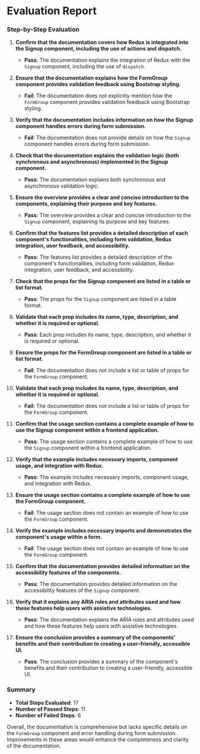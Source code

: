 # Evaluation Report

### Step-by-Step Evaluation

1. **Confirm that the documentation covers how Redux is integrated into the Signup component, including the use of actions and dispatch.**
   - **Pass**: The documentation explains the integration of Redux with the `Signup` component, including the use of `dispatch`.

2. **Ensure that the documentation explains how the FormGroup component provides validation feedback using Bootstrap styling.**
   - **Fail**: The documentation does not explicitly mention how the `FormGroup` component provides validation feedback using Bootstrap styling.

3. **Verify that the documentation includes information on how the Signup component handles errors during form submission.**
   - **Fail**: The documentation does not provide details on how the `Signup` component handles errors during form submission.

4. **Check that the documentation explains the validation logic (both synchronous and asynchronous) implemented in the Signup component.**
   - **Pass**: The documentation explains both synchronous and asynchronous validation logic.

5. **Ensure the overview provides a clear and concise introduction to the components, explaining their purpose and key features.**
   - **Pass**: The overview provides a clear and concise introduction to the `Signup` component, explaining its purpose and key features.

6. **Confirm that the features list provides a detailed description of each component's functionalities, including form validation, Redux integration, user feedback, and accessibility.**
   - **Pass**: The features list provides a detailed description of the component's functionalities, including form validation, Redux integration, user feedback, and accessibility.

7. **Check that the props for the Signup component are listed in a table or list format.**
   - **Pass**: The props for the `Signup` component are listed in a table format.

8. **Validate that each prop includes its name, type, description, and whether it is required or optional.**
   - **Pass**: Each prop includes its name, type, description, and whether it is required or optional.

9. **Ensure the props for the FormGroup component are listed in a table or list format.**
   - **Fail**: The documentation does not include a list or table of props for the `FormGroup` component.

10. **Validate that each prop includes its name, type, description, and whether it is required or optional.**
    - **Fail**: The documentation does not include a list or table of props for the `FormGroup` component.

11. **Confirm that the usage section contains a complete example of how to use the Signup component within a frontend application.**
    - **Pass**: The usage section contains a complete example of how to use the `Signup` component within a frontend application.

12. **Verify that the example includes necessary imports, component usage, and integration with Redux.**
    - **Pass**: The example includes necessary imports, component usage, and integration with Redux.

13. **Ensure the usage section contains a complete example of how to use the FormGroup component.**
    - **Fail**: The usage section does not contain an example of how to use the `FormGroup` component.

14. **Verify the example includes necessary imports and demonstrates the component's usage within a form.**
    - **Fail**: The usage section does not contain an example of how to use the `FormGroup` component.

15. **Confirm that the documentation provides detailed information on the accessibility features of the components.**
    - **Pass**: The documentation provides detailed information on the accessibility features of the `Signup` component.

16. **Verify that it explains any ARIA roles and attributes used and how these features help users with assistive technologies.**
    - **Pass**: The documentation explains the ARIA roles and attributes used and how these features help users with assistive technologies.

17. **Ensure the conclusion provides a summary of the components' benefits and their contribution to creating a user-friendly, accessible UI.**
    - **Pass**: The conclusion provides a summary of the component's benefits and their contribution to creating a user-friendly, accessible UI.

### Summary

- **Total Steps Evaluated**: 17
- **Number of Passed Steps**: 11
- **Number of Failed Steps**: 6

Overall, the documentation is comprehensive but lacks specific details on the `FormGroup` component and error handling during form submission. Improvements in these areas would enhance the completeness and clarity of the documentation.